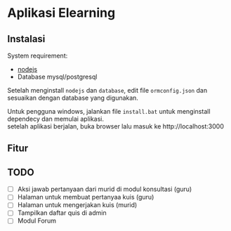 # Aplikasi Elearning

## Instalasi

System requirement:
- [nodejs](nodejs.org)
- Database mysql/postgresql

Setelah menginstall ```nodejs``` dan ```database```, edit file ```ormconfig.json``` dan sesuaikan dengan database yang digunakan.

Untuk pengguna windows, jalankan file ```install.bat``` untuk menginstall dependecy dan memulai aplikasi.  
setelah aplikasi berjalan, buka browser lalu masuk ke http://localhost:3000

## Fitur

## TODO
- [ ] Aksi jawab pertanyaan dari murid di modul konsultasi (guru)
- [ ] Halaman untuk membuat pertanyaa kuis (guru)
- [ ] Halaman untuk mengerjakan kuis (murid)
- [ ] Tampilkan daftar quis di admin
- [ ] Modul Forum